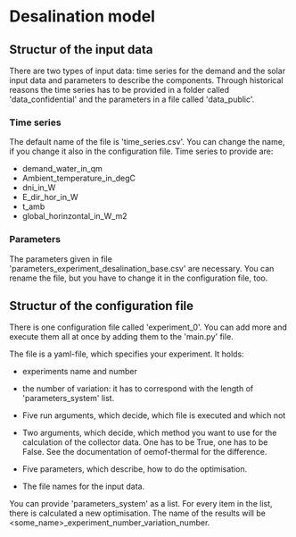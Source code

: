 # Desalination model

## Structur of the input data
There are two types of input data: time series for the demand and the solar input
data and parameters to describe the components. Through historical reasons the
time series has to be provided in a folder called 'data_confidential' and the
parameters in a file called 'data_public'.

### Time series
The default name of the file is 'time_series.csv'. You can change the name, if you
change it also in the configuration file. Time series to provide are:
* demand_water_in_qm
* Ambient_temperature_in_degC
* dni_in_W
* E_dir_hor_in_W
* t_amb
* global_horinzontal_in_W_m2

### Parameters
The parameters given in file 'parameters_experiment_desalination_base.csv' are
necessary. You can rename the file, but you have to change it in the configuration
file, too.

## Structur of the configuration file
There is one configuration file called 'experiment_0'. You can add more and
execute them all at once by adding them to the 'main.py' file.

The file is a yaml-file, which specifies your experiment. 
It holds:
* experiments name and number
* the number of variation: it has to correspond with the length of
'parameters_system' list.

* Five run arguments, which decide, which file is executed and which not
* Two arguments, which decide, which method you want to use for the calculation
of the collector data. One has to be True, one has to be False. See the
documentation of oemof-thermal for the difference.

* Five parameters, which describe, how to do the optimisation.

* The file names for the input data.

You can provide 'parameters_system' as a list. For every item in the list,
there is calculated a new optimisation. The name of the results will be
<some_name>_experiment_number_variation_number.


